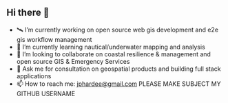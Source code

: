 ## Hi there 👋

- 🛰️ I’m currently working on open source web gis development and e2e gis workflow management
- 🌊 I’m currently learning nautical/underwater mapping and analysis
- 🤿 I’m looking to collaborate on coastal resilience & management and open source GIS & Emergency Services
- 💬 Ask me for consultation on geospatial products and building full stack applications
- 📫 How to reach me: jphardee@gmail.com PLEASE MAKE SUBJECT MY GITHUB USERNAME
<!--
**jph6366/jph6366** is a ✨ _special_ ✨ repository because its `README.md` (this file) appears on your GitHub profile.

Here are some ideas to get you started:

-->
